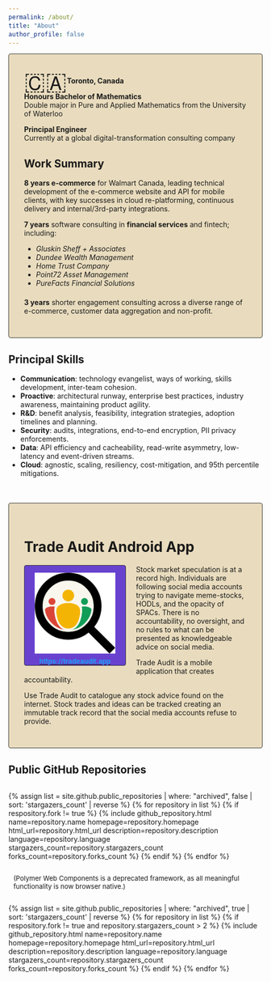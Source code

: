 ```yaml
---
permalink: /about/
title: "About"
author_profile: false
---
```

<style>
  .img-bg {
    border: 1px solid #343434;
    background-size: cover;
    background-blend-mode: soft-light;
    background-color: #e9dcbe;
    background-position: center;
    border-radius: 4px;
    padding: 30px;
  }
</style>
<div class="img-bg" style="background-image:url('/assets/images/about_full.jpg');">
  <p>
    <span style="font-size:36pt;vertical-align: middle;line-height:0;">🇨🇦</span><strong>Toronto, Canada</strong>
  </p>

  <p>
    <strong>Honours Bachelor of Mathematics</strong><br>
    Double major in Pure and Applied Mathematics from the University of Waterloo
  </p>
  
  <p>
    <strong>Principal Engineer</strong><br>
    Currently at a global digital-transformation consulting company
  </p>
  
  <h2 id="work-summary">Work Summary</h2>

  <p>
    <strong>8 years e-commerce</strong> for Walmart Canada, leading technical development of the e-commerce website 
    and API for mobile clients, with key successes in cloud re-platforming, continuous delivery and internal/3rd-party integrations.
  </p>

  <p>
    <strong>7 years</strong> software consulting in <strong>financial services</strong> and fintech; 
    <wbr>including:
  </p> 
  <ul style="padding-bottom:0.5em">
    <li><em>Gluskin Sheff + Associates</em></li>
    <li><em>Dundee Wealth Management</em></li>
    <li><em>Home Trust Company</em></li>
    <li><em>Point72 Asset Management</em></li>
    <li><em>PureFacts Financial Solutions</em></li>
  </ul>

  <p>
    <strong>3 years</strong> shorter engagement consulting across a diverse range of e-commerce, 
    <wbr>customer data aggregation and non-profit.
  </p>
</div>

## Principal Skills

- **Communication**: technology evangelist, ways of working, skills development, inter-team cohesion.
- **Proactive**: architectural runway, enterprise best practices, industry awareness, maintaining product agility.
- **R&D**: benefit analysis, feasibility, integration strategies, adoption timelines and planning.
- **Security**: audits, integrations, end-to-end encryption, PII privacy enforcements.
- **Data**: API efficiency and cacheability, read-write asymmetry, low-latency and event-driven streams.
- **Cloud**: agnostic, scaling, resiliency, cost-mitigation, and 95th percentile mitigations.

<div class="img-bg" style="margin-top: 50px;margin-bottom: 30px;">
  <h1>Trade Audit Android App</h1>
  
  <div style="
    float: left;
    text-align: center;
    border: 1px solid #343434;
    border-radius: 4px;
    margin-right: 20px;
    margin-bottom: 4px;
    background-color: rgb(104, 66, 207);
    font-size: small;
  ">
    <a href="https://tradeaudit.app" target="_blank">
     <img src="/assets/images/tradeauditapp.png" title="Trade Audit Mobile App" 
      style="width:160px;box-shadow:none;padding:14px 20px 4px 20px;" alt="Trade Audit"/><br/>
     <span style="font-weight:bold;color:#1da1f2;">https://tradeaudit.app</span>
    </a>
  </div>
  
  Stock market speculation is at a record high. Individuals are following social media accounts trying
  to navigate meme-stocks, HODLs, and the opacity of SPACs. There is no accountability, no oversight, and 
   no rules to what can be presented as knowledgeable advice on social media.
  
  Trade Audit is a mobile application that creates accountability.<br style="clear:left">
  
  Use Trade Audit to catalogue any stock advice found on the internet.  Stock trades and ideas can be tracked 
  creating an immutable track record that the social media accounts refuse to provide.
</div>


## Public GitHub Repositories

<div style="display:flex;flex-wrap:wrap;-webkit-flex-wrap:wrap;list-style:none;padding-inline-start:0px;">

{% assign list = site.github.public_repositories | where: "archived", false | sort: 'stargazers_count' | reverse %}
{% for repository in list %}
{% if respository.fork != true %}
{%
include github_repository.html
name=repository.name
homepage=repository.homepage
html_url=repository.html_url
description=repository.description
language=repository.language
stargazers_count=repository.stargazers_count
forks_count=repository.forks_count
%}
{% endif %}
{% endfor %}

</div>

<p style="font-size:small;margin-left:10px;">(Polymer Web Components is a deprecated framework, as all meaningful functionality is now browser native.)</p>

<div style="display:flex;flex-wrap:wrap;-webkit-flex-wrap:wrap;list-style:none;padding-inline-start:0px;">

{% assign list = site.github.public_repositories | where: "archived", true | sort: 'stargazers_count' | reverse %}
{% for repository in list %}
{% if respository.fork != true and repository.stargazers_count > 2 %}
{%
  include github_repository.html
  name=repository.name
  homepage=repository.homepage
  html_url=repository.html_url
  description=repository.description
  language=repository.language
  stargazers_count=repository.stargazers_count
  forks_count=repository.forks_count
%}
{% endif %}
{% endfor %}
  
</div>
